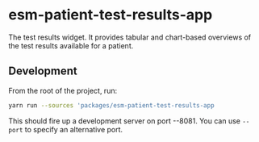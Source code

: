 # esm-patient-test-results-app

The test results widget. It provides tabular and chart-based overviews of the test results available for a patient. 

## Development

From the root of the project, run:

```bash
yarn run --sources 'packages/esm-patient-test-results-app
```

This should fire up a development server on port --8081. You can use `--port` to specify an alternative port.